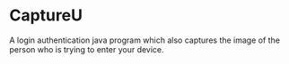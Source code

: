 # CaptureU
A login authentication java program which also captures the image of the person who is trying to enter your device.
